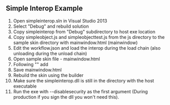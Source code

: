## Simple Interop Example

1. Open simpleinterop.sln in Visual Studio 2013
2. Select "Debug" and rebuild solution
3. Copy simpleinterop from "Debug" subdirectory to host exe location
4. Copy simpleobject.js and simpleobjecttest.js from the js directory to the sample skin directory with mainwindow.html (mainwindow)
5. Edit the workflow.json and load the interop during the load chain (also unloading during the unload chain)
6. Open sample skin file - mainwindow.html
7. Following "<script src="mainwindow.js" type="text/javascript"></script>" add 
        <script src="simpleobject.js" type="text/javascript"></script>
        <script src="simpleobjecttest.js" type="text/javascript"></script>
8. Save mainwindow.html
9. Rebuild the skin using the builder
10. Make sure the simpleinterop.dll is still in the directory with the host executable
11. Run the exe with --disablesecurity as the first argument (During production if you sign the dll you won't need this).

